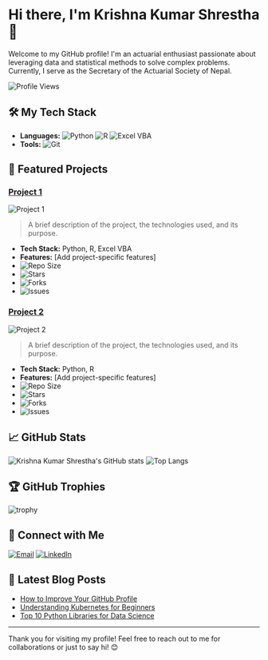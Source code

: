 # Hi there, I'm Krishna Kumar Shrestha 👋

Welcome to my GitHub profile! I'm an actuarial enthusiast passionate about leveraging data and statistical methods to solve complex problems. Currently, I serve as the Secretary of the Actuarial Society of Nepal.

![Profile Views](https://komarev.com/ghpvc/?username=IKSHRESTHA&style=flat-square)

## 🛠️ My Tech Stack

- **Languages:** ![Python](https://img.shields.io/badge/Python-3776AB?style=for-the-badge&logo=python&logoColor=white) ![R](https://img.shields.io/badge/R-276DC3?style=for-the-badge&logo=r&logoColor=white) ![Excel VBA](https://img.shields.io/badge/Excel%20VBA-217346?style=for-the-badge&logo=microsoft-excel&logoColor=white)
- **Tools:** ![Git](https://img.shields.io/badge/Git-F05032?style=for-the-badge&logo=git&logoColor=white)

## 🌟 Featured Projects

### [Project 1](https://github.com/IKSHRESTHA/project1)
![Project 1](https://img.shields.io/badge/-Project%201-orange?style=for-the-badge)
> A brief description of the project, the technologies used, and its purpose.

- **Tech Stack:** Python, R, Excel VBA
- **Features:** [Add project-specific features]
- ![Repo Size](https://img.shields.io/github/repo-size/IKSHRESTHA/project1)
- ![Stars](https://img.shields.io/github/stars/IKSHRESTHA/project1)
- ![Forks](https://img.shields.io/github/forks/IKSHRESTHA/project1)
- ![Issues](https://img.shields.io/github/issues/IKSHRESTHA/project1)

### [Project 2](https://github.com/IKSHRESTHA/project2)
![Project 2](https://img.shields.io/badge/-Project%202-green?style=for-the-badge)
> A brief description of the project, the technologies used, and its purpose.

- **Tech Stack:** Python, R
- **Features:** [Add project-specific features]
- ![Repo Size](https://img.shields.io/github/repo-size/IKSHRESTHA/project2)
- ![Stars](https://img.shields.io/github/stars/IKSHRESTHA/project2)
- ![Forks](https://img.shields.io/github/forks/IKSHRESTHA/project2)
- ![Issues](https://img.shields.io/github/issues/IKSHRESTHA/project2)

## 📈 GitHub Stats

![Krishna Kumar Shrestha's GitHub stats](https://github-readme-stats.vercel.app/api?username=IKSHRESTHA&show_icons=true&theme=radical)
![Top Langs](https://github-readme-stats.vercel.app/api/top-langs/?username=IKSHRESTHA&layout=compact&theme=radical)

## 🏆 GitHub Trophies

![trophy](https://github-profile-trophy.vercel.app/?username=IKSHRESTHA&theme=dracula)

## 🔗 Connect with Me

[![Email](https://img.shields.io/badge/Email-D14836?style=for-the-badge&logo=gmail&logoColor=white)](mailto:krishnakumarshrestha00@gmail.com)
[![LinkedIn](https://img.shields.io/badge/LinkedIn-0077B5?style=for-the-badge&logo=linkedin&logoColor=white)](https://www.linkedin.com/in/krishnakumarshrestha)

## 📝 Latest Blog Posts

<!-- BLOG-POST-LIST:START -->
- [How to Improve Your GitHub Profile](https://yourblog.com/how-to-improve-your-github-profile)
- [Understanding Kubernetes for Beginners](https://yourblog.com/understanding-kubernetes)
- [Top 10 Python Libraries for Data Science](https://yourblog.com/top-python-libraries-data-science)
<!-- BLOG-POST-LIST:END -->

---

Thank you for visiting my profile! Feel free to reach out to me for collaborations or just to say hi! 😊
